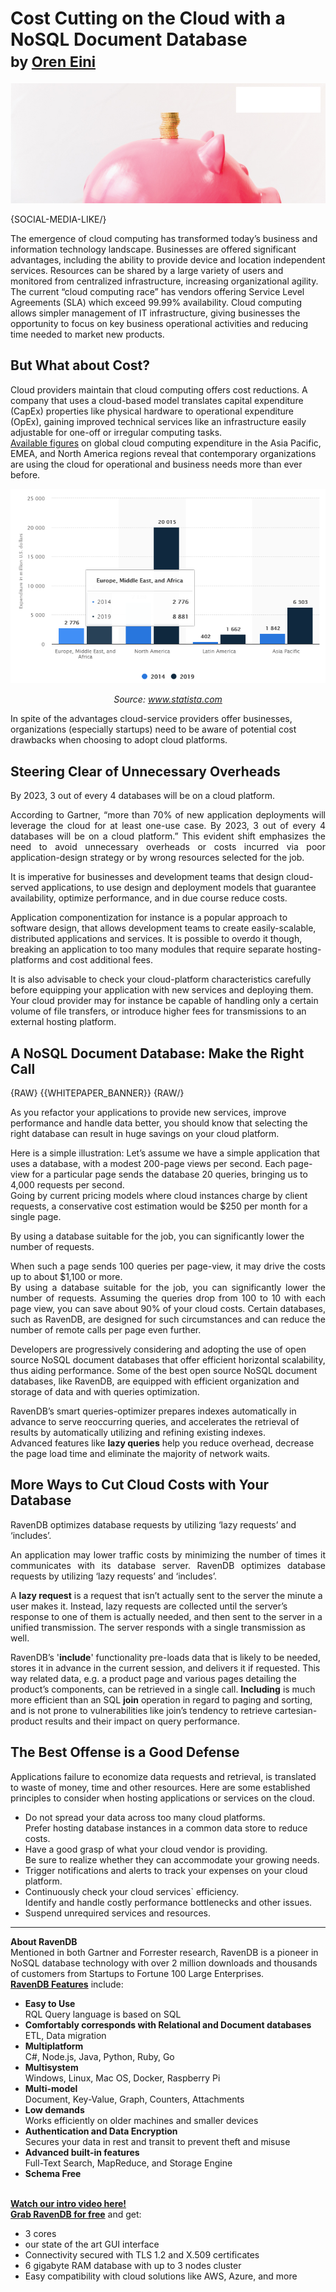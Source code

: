 # Cost Cutting on the Cloud with a NoSQL Document Database<br/><small>by <a href="mailto:oren@hibernatingrhinos.com">Oren Eini</a></small>

![The right NoSQL Document Database can make several server requests register as one, lowering your cloud costs tremendously.](images/cost-cutting-on-the-cloud-with-a-nosql-document-database.jpg)

{SOCIAL-MEDIA-LIKE/}

The emergence of cloud computing has transformed today’s business and information technology landscape. Businesses are offered significant advantages, including the ability to provide device and location independent services. Resources can be shared by a large variety of users and monitored from centralized infrastructure, increasing organizational agility.<br/>
The current “cloud computing race” has vendors offering Service Level Agreements (SLA) which exceed 99.99% availability. Cloud computing allows simpler management of IT infrastructure, giving businesses the opportunity to focus on key business operational activities and reducing time needed to market new products.

## But What about Cost?

Cloud providers maintain that cloud computing offers cost reductions. A company that uses a cloud-based model translates capital expenditure (CapEx) properties like physical hardware to operational expenditure (OpEx), gaining improved technical services like an infrastructure easily adjustable for one-off or irregular computing tasks.<br/>
<a href="https://www.statista.com/statistics/545977/worldwide-cloud-computing-spending/" rel="nofollow">Available figures</a> on global cloud computing expenditure in the Asia Pacific, EMEA, and North America regions reveal that contemporary organizations are using the cloud for operational and business needs more than ever before.

![The right NoSQL Document Database can unify multiple server requests, lowering your own cloud expenditures.](images/chart.jpg)

<p style="text-align: center"><em>Source: <a href="https://www.statista.com/statistics/545977/worldwide-cloud-computing-spending/" rel="nofollow">www.statista.com</a></em></p>

In spite of the advantages cloud-service providers offer businesses, organizations (especially startups) need to be aware of potential cost drawbacks when choosing to adopt cloud platforms.

## Steering Clear of Unnecessary Overheads

<div class="pull-left margin-right">
    <div class="quote-textbox-left">
		By 2023, 3 out of every 4 databases will be on a cloud platform.
    </div>
</div>
<p style="text-align:justify">According to Gartner, “more than 70% of new application deployments will leverage the cloud for at least one-use case. By 2023, 3 out of every 4 databases will be on a cloud platform.” This evident shift emphasizes the need to avoid unnecessary overheads or costs incurred via poor application-design strategy or by wrong resources selected for the job.</p>

It is imperative for businesses and development teams that design cloud-served applications, to use design and deployment models that guarantee availability, optimize performance, and in due course reduce costs.

Application componentization for instance is a popular approach to software design, that allows development teams to create easily-scalable, distributed applications and services. 
It is possible to overdo it though, breaking an application to too many modules that require separate hosting-platforms and cost additional fees.

It is also advisable to check your cloud-platform characteristics carefully before equipping your application with new services and deploying them. Your cloud provider may for instance be capable of handling only a certain volume of file transfers, or introduce higher fees for transmissions to an external hosting platform.

## A NoSQL Document Database: Make the Right Call

{RAW}
{{WHITEPAPER_BANNER}}
{RAW/}

As you refactor your applications to provide new services, improve performance and handle data better, you should know that selecting the right database can result in huge savings on your cloud platform. 

Here is a simple illustration: Let’s assume we have a simple application that uses a database, with a modest 200-page views per second. Each page-view for a particular page sends the database 20 queries, bringing us to 4,000 requests per second.<br/>
Going by current pricing models where cloud instances charge by client requests, a conservative cost estimation would be $250 per month for a single page. 
<div class="pull-right margin-left">
    <div class="quote-textbox-right">
		By using a database suitable for the job, you can significantly lower the number of requests.
    </div>
</div>
<p style="text-align: justify">When such a page sends 100 queries per page-view, it may drive the costs up to about $1,100 or more.<br/>
By using a database suitable for the job, you can significantly lower the number of requests. Assuming the queries drop from 100 to 10 with each page view, you can save about 90% of your cloud costs. Certain databases, such as RavenDB, are designed for such circumstances and can reduce the number of remote calls per page even further.</p>

Developers are progressively considering and adopting the use of open source NoSQL document databases that offer efficient horizontal scalability, thus aiding performance.
Some of the best open source NoSQL document databases, like RavenDB, are equipped with efficient organization and storage of data and with queries optimization.

RavenDB’s smart queries-optimizer prepares indexes automatically in advance to serve reoccurring queries, and accelerates the retrieval of results by automatically utilizing and refining existing indexes.<br/>
Advanced features like <strong>lazy queries</strong> help you reduce overhead, decrease the page load time and eliminate the majority of network waits.

## More Ways to Cut Cloud Costs with Your Database

<div class="pull-left margin-right">
    <div class="quote-textbox-left">
    	RavenDB optimizes database requests by utilizing <span class="nobr">‘lazy requests’</span> and ‘includes’.
    </div>
</div>
<p style="text-align: justify">An application may lower traffic costs by minimizing the number of times it communicates with its database server.
RavenDB optimizes database requests by utilizing ‘lazy requests’ and ‘includes’.</p>

A <strong>lazy request</strong> is a request that isn’t actually sent to the server the minute a user makes it. Instead, lazy requests are collected until the server’s response to one of them is actually needed, and then sent to the server in a unified transmission. The server responds with a single transmission as well.

RavenDB’s '<strong>include</strong>' functionality pre-loads data that is likely to be needed, stores it in advance in the current session, and delivers it if requested. This way related data, e.g. a product page and various pages detailing the product’s components, can be retrieved in a single call. <strong>Including</strong> is much more efficient than an SQL <strong>join</strong> operation in regard to paging and sorting, and is not prone to vulnerabilities like join’s tendency to retrieve cartesian-product results and their impact on query performance.

## The Best Offense is a Good Defense

Applications failure to economize data requests and retrieval, is translated to waste of money, time and other resources. Here are some established principles to consider when hosting applications or services on the cloud.

<ul>
    <li>Do not spread your data across too many cloud platforms.</li>
Prefer hosting database instances in a common data store to reduce costs.</li> 
    <li>Have a good grasp of what your cloud vendor is providing.</li>
Be sure to realize whether they can accommodate your growing needs.
    <li>Trigger notifications and alerts to track your expenses on your cloud platform.</li>
    <li>Continuously check your cloud services` efficiency.</li>
Identify and handle costly performance bottlenecks and other issues. 
    <li>Suspend unrequired services and resources.</li>
</ul>

<hr style="border-color: grey">
<div class="bottom-line">
    <strong>About RavenDB</strong><br/>
Mentioned in both Gartner and Forrester research, RavenDB is a pioneer in NoSQL database technology with over 2 million downloads and thousands of customers from Startups to Fortune 100 Large Enterprises.<br/>
    <strong><a href="https://ravendb.net/buy">RavenDB Features</a></strong> include:
    <ul>
<li><strong>Easy to Use</strong><br/> RQL Query language is based on SQL</li>
<li><strong>Comfortably corresponds with Relational and Document databases</strong><br/> ETL, Data migration</li>
<li><strong>Multiplatform</strong><br/> C#, Node.js, Java, Python, Ruby, Go</li>
<li><strong>Multisystem</strong><br/> Windows, Linux, Mac OS, Docker, Raspberry Pi</li>
<li><strong>Multi-model</strong><br/> Document, Key-Value, Graph, Counters, Attachments</li>
<li><strong>Low demands</strong><br/> Works efficiently on older machines and smaller devices</li>
<li><strong>Authentication and Data Encryption</strong><br/> Secures your data in rest and transit to prevent theft and misuse</li>
<li><strong>Advanced built-in features</strong><br/> Full-Text Search, MapReduce, and Storage Engine</li>
<li><strong>Schema Free</strong></li><br>
</ul>
    <strong><a href="https://ravendb.net/#play-video">Watch our intro video here!</a></strong><br/>
    <strong><a href="https://ravendb.net/downloads#server/dev">Grab RavenDB for free</a></strong> and get:
<ul>
<li>3 cores</li>
<li>our state of the art GUI interface</li>
<li>Connectivity secured with TLS 1.2 and X.509 certificates</li>
<li>6 gigabyte RAM database with up to 3 nodes cluster</li>
<li>Easy compatibility with cloud solutions like AWS, Azure, and more</li>
</ul>
</div>
    

